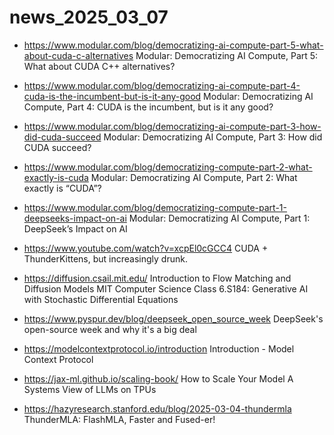 # news_2025_03_07

- https://www.modular.com/blog/democratizing-ai-compute-part-5-what-about-cuda-c-alternatives
  Modular: Democratizing AI Compute, Part 5: What about CUDA C++ alternatives?
- https://www.modular.com/blog/democratizing-ai-compute-part-4-cuda-is-the-incumbent-but-is-it-any-good
  Modular: Democratizing AI Compute, Part 4: CUDA is the incumbent, but is it any good?
- https://www.modular.com/blog/democratizing-ai-compute-part-3-how-did-cuda-succeed
  Modular: Democratizing AI Compute, Part 3: How did CUDA succeed?
- https://www.modular.com/blog/democratizing-compute-part-2-what-exactly-is-cuda
  Modular: Democratizing AI Compute, Part 2: What exactly is “CUDA”?
- https://www.modular.com/blog/democratizing-compute-part-1-deepseeks-impact-on-ai
  Modular: Democratizing AI Compute, Part 1: DeepSeek’s Impact on AI

- https://www.youtube.com/watch?v=xcpEl0cGCC4
  CUDA + ThunderKittens, but increasingly drunk.

- https://diffusion.csail.mit.edu/
  Introduction to Flow Matching and Diffusion Models
  MIT Computer Science Class 6.S184: Generative AI with Stochastic Differential Equations

- https://www.pyspur.dev/blog/deepseek_open_source_week
  DeepSeek's open-source week and why it's a big deal

- https://modelcontextprotocol.io/introduction
  Introduction - Model Context Protocol

- https://jax-ml.github.io/scaling-book/
  How to Scale Your Model
  A Systems View of LLMs on TPUs

- https://hazyresearch.stanford.edu/blog/2025-03-04-thundermla
  ThunderMLA: FlashMLA, Faster and Fused-er!
